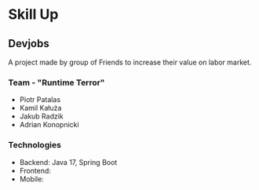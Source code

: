 # Skill Up
## Devjobs

A project made by group of Friends to increase their value on labor market.

### Team - "Runtime Terror"
- Piotr Patalas
- Kamil Kałuża
- Jakub Radzik
- Adrian Konopnicki

### Technologies 
- Backend: Java 17, Spring Boot
- Frontend:
- Mobile: 
